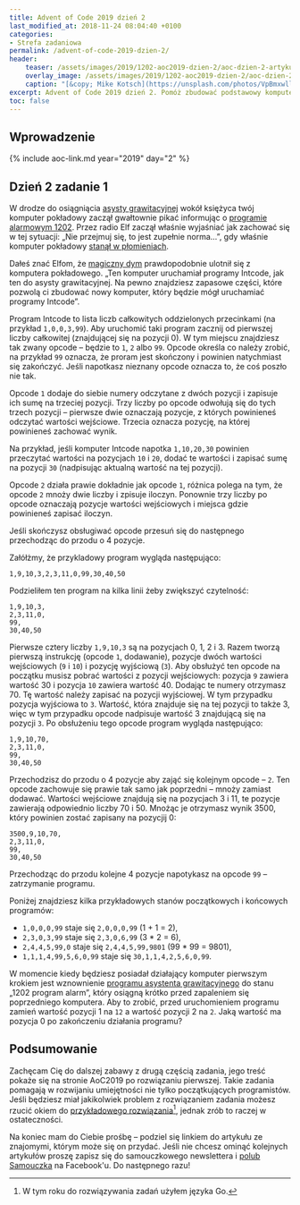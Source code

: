 ```yaml
---
title: Advent of Code 2019 dzień 2
last_modified_at: 2018-11-24 08:04:40 +0100
categories:
- Strefa zadaniowa
permalink: /advent-of-code-2019-dzien-2/
header:
    teaser: /assets/images/2019/1202-aoc2019-dzien-2/aoc-dzien-2-artykul.jpg
    overlay_image: /assets/images/2019/1202-aoc2019-dzien-2/aoc-dzien-2-artykul.jpg
    caption: "[&copy; Mike Kotsch](https://unsplash.com/photos/VpBmxwllHPE)"
excerpt: Advent of Code 2019 dzień 2. Pomóż zbudować podstawowy komputer Intcode.
toc: false
---
```


## Wprowadzenie

{% include aoc-link.md year="2019" day="2" %}

## Dzień 2 zadanie 1

W drodze do osiągniącia [asysty grawitacyjnej](https://en.wikipedia.org/wiki/Gravity_assist) wokół księżyca twój komputer pokładowy zaczął gwałtownie pikać informując o [programie alarmowym 1202](https://www.hq.nasa.gov/alsj/a11/a11.landing.html#1023832). Przez radio Elf zaczął właśnie wyjaśniać jak zachować się w tej sytuacji: „Nie przejmuj się, to jest zupełnie norma…”, gdy właśnie komputer pokładowy [stanął w płomieniach](https://en.wikipedia.org/wiki/Halt_and_Catch_Fire).

Dałeś znać Elfom, że [magiczny dym](https://en.wikipedia.org/wiki/Magic_smoke) prawdopodobnie ulotnił się z komputera pokładowego. „Ten komputer uruchamiał programy Intcode, jak ten do asysty grawitacyjnej. Na pewno znajdziesz zapasowe części, które pozwolą ci zbudować nowy komputer, który będzie mógł uruchamiać programy Intcode”.

Program Intcode to lista liczb całkowitych oddzielonych przecinkami (na przykład `1,0,0,3,99`). Aby uruchomić taki program zacznij od pierwszej liczby całkowitej (znajdującej się na pozycji 0). W tym miejscu znajdziesz tak zwany opcode – będzie to `1`, `2` albo `99`. Opcode określa co należy zrobić, na przykład `99` oznacza, że proram jest skończony i powinien natychmiast się zakończyć. Jeśli napotkasz nieznany opcode oznacza to, że coś poszło nie tak.

Opcode `1` dodaje do siebie numery odczytane z dwóch pozycji i zapisuje ich sumę na trzeciej pozycji. Trzy liczby po opcode odwołują się do tych trzech pozycji – pierwsze dwie oznaczają pozycje, z których powinieneś odczytać wartości wejściowe. Trzecia oznacza pozycję, na której powinieneś zachować wynik.

Na przykład, jeśli komputer Intcode napotka `1,10,20,30` powinien przeczytać wartości na pozycjach `10` i `20`, dodać te wartości i zapisać sumę na pozycji `30` (nadpisując aktualną wartość na tej pozycji).

Opcode `2` działa prawie dokładnie jak opcode `1`, różnica polega na tym, że opcode `2` mnoży dwie liczby i zpisuje iloczyn. Ponownie trzy liczby po opcode oznaczają pozycje wartości wejściowych i miejsca gdzie powinieneś zapisać iloczyn.

Jeśli skończysz obsługiwać opcode przesuń się do następnego przechodząc do przodu o 4 pozycje.

Załółżmy, że przykladowy program wygląda następująco:

    1,9,10,3,2,3,11,0,99,30,40,50

Podzieliłem ten program na kilka linii żeby zwiększyć czytelność:

    1,9,10,3,
    2,3,11,0,
    99,
    30,40,50

Pierwsze cztery liczby `1,9,10,3` są na pozycjach 0, 1, 2 i 3. Razem tworzą pierwszą instrukcję (opcode `1`, dodawanie), pozycje dwóch wartości wejściowych (`9` i `10`) i pozycję wyjściową (`3`). Aby obsłużyć ten opcode na początku musisz pobrać wartości z pozycji wejściowych: pozycja `9` zawiera wartość 30 i pozycja `10` zawiera wartość 40. Dodając te numery otrzymasz 70. Tę wartość należy zapisać na pozycji wyjściowej. W tym przypadku pozycja wyjściowa to `3`. Wartość, która znajduje się na tej pozycji to także 3, więc w tym przypadku opcode nadpisuje wartość 3 znajdującą się na pozycji `3`. Po obsłużeniu tego opcode program wygląda następująco:

    1,9,10,70,
    2,3,11,0,
    99,
    30,40,50

Przechodzisz do przodu o 4 pozycje aby zająć się kolejnym opcode – `2`. Ten opcode zachowuje się prawie tak samo jak poprzedni – mnoży zamiast dodawać. Wartości wejściowe znajdują się na pozycjach 3 i 11, te pozycje zawierają odpowiednio liczby 70 i 50. Mnożąc je otrzymasz wynik 3500, który powinien zostać zapisany na pozycjij 0:

    3500,9,10,70,
    2,3,11,0,
    99,
    30,40,50

Przechodząc do przodu kolejne 4 pozycje napotykasz na opcode `99` – zatrzymanie programu.

Poniżej znajdziesz kilka przykładowych stanów początkowych i końcowych programów:

* `1,0,0,0,99` staje się `2,0,0,0,99` (1 + 1 = 2),
* `2,3,0,3,99` staje się `2,3,0,6,99` (3 * 2 = 6),
* `2,4,4,5,99,0` staje się `2,4,4,5,99,9801` (99 * 99 = 9801),
* `1,1,1,4,99,5,6,0,99` staje się `30,1,1,4,2,5,6,0,99`.

W momencie kiedy będziesz posiadał działający komputer pierwszym krokiem jest wznownienie [programu asystenta grawitacyjnego](https://github.com/kbl/aoc2019/blob/master/input/day02.txt) do stanu „1202 program alarm”, który osiągną krótko przed zapaleniem się poprzedniego komputera. Aby to zrobić, przed uruchomieniem programu zamień wartość pozycji 1 na `12` a wartość pozycji 2 na `2`. Jaką wartość ma pozycja 0 po zakończeniu działania programu?
    
## Podsumowanie

Zachęcam Cię do dalszej zabawy z drugą częścią zadania, jego treść pokaże się na stronie AoC2019 po rozwiązaniu pierwszej. Takie zadania pomagają w rozwijaniu umiejętności nie tylko początkujących programistów. Jeśli będziesz miał jakikolwiek problem z rozwiązaniem zadania możesz rzucić okiem do [przykładowego rozwiązania](https://github.com/kbl/aoc2019/tree/master/src/aoc/day02)[^go], jednak zrób to raczej w ostateczności.

[^go]: W tym roku do rozwiązywania zadań użyłem języka Go.

Na koniec mam do Ciebie prośbę – podziel się linkiem do artykułu ze znajomymi, którym może się on przydać. Jeśli nie chcesz ominąć kolejnych artykułów proszę zapisz się do samouczkowego newslettera i [polub Samouczka](https://www.facebook.com/SamouczekProgramisty) na Facebook'u. Do następnego razu!
